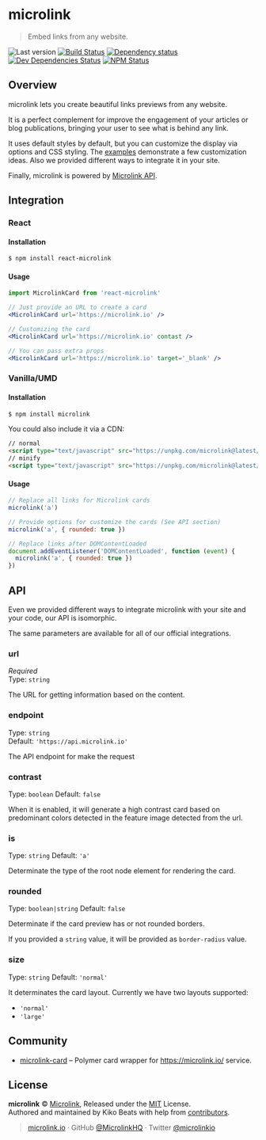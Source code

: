 # microlink

> Embed links from any website.

![Last version](https://img.shields.io/github/tag/microlinkhq/react-microlink.svg?style=flat-square)
[![Build Status](https://img.shields.io/travis/microlinkhq/react-microlink/master.svg?style=flat-square)](https://travis-ci.org/microlinkhq/react-microlink)
[![Dependency status](https://img.shields.io/david/microlinkhq/react-microlink.svg?style=flat-square)](https://david-dm.org/microlinkhq/react-microlink)
[![Dev Dependencies Status](https://img.shields.io/david/dev/microlinkhq/react-microlink.svg?style=flat-square)](https://david-dm.org/microlinkhq/react-microlink#info=devDependencies)
[![NPM Status](https://img.shields.io/npm/dm/react-microlink.svg?style=flat-square)](https://www.npmjs.org/package/react-microlink)

## Overview

microlink lets you create beautiful links previews from any website.

It is a perfect complement for improve the engagement of your articles or blog publications, bringing your user to see what is behind any link.

It uses default styles by default, but you can customize the display via options and CSS styling. The [examples](/examples) demonstrate a few customization ideas. Also we provided different ways to integrate it in your site.

Finally, microlink is powered by [Microlink API](https://docs.microlink.io).

## Integration

### React

#### Installation

```sh
$ npm install react-microlink
```

#### Usage

```jsx
import MicrolinkCard from 'react-microlink'

// Just provide an URL to create a card
<MicrolinkCard url='https://microlink.io' />

// Customizing the card
<MicrolinkCard url='https://microlink.io' contast />

// You can pass extra props
<MicrolinkCard url='https://microlink.io' target='_blank' />
```

### Vanilla/UMD

#### Installation

```sh
$ npm install microlink
```

You could also include it via a CDN:

````html
// normal
<script type="text/javascript" src="https://unpkg.com/microlink@latest/umd/microlink.js"></script>
// minify
<script type="text/javascript" src="https://unpkg.com/microlink@latest/umd/microlink.min.js"></script>
````

#### Usage

```js
// Replace all links for Microlink cards
microlink('a')

// Provide options for customize the cards (See API section)
microlink('a', { rounded: true })

// Replace links after DOMContentLoaded
document.addEventListener('DOMContentLoaded', function (event) {
  microlink('a', { rounded: true })
})
```

## API

Even we provided different ways to integrate microlink with your site and your code, our API is isomorphic.

The same parameters are available for all of our official integrations.

### url

*Required*<br>
Type: `string`

The URL for getting information based on the content.

### endpoint

Type: `string`<br>
Default: `'https://api.microlink.io'`

The API endpoint for make the request

### contrast

Type: `boolean`
Default: `false`

When it is enabled, it will generate a high contrast card based on predominant colors detected in the feature image detected from the url.

### is

Type: `string`
Default: `'a'`

Determinate the type of the root node element for rendering the card.

### rounded

Type: `boolean|string`
Default: `false`

Determinate if the card preview has or not rounded borders.

If you provided a `string` value, it will be provided as `border-radius` value.

### size

Type: `string`
Default: `'normal'`

It determinates the card layout. Currently we have two layouts supported:

- `'normal'`
- `'large'`

## Community

- [microlink-card](https://github.com/jroji/microlink-card) – Polymer card wrapper for https://microlink.io/ service.

## License

**microlink** © [Microlink](https://microlink.io), Released under the [MIT](https://github.com/Kikobeats/free-email-domains/blob/master/LICENSE.md) License.<br>
Authored and maintained by Kiko Beats with help from [contributors](https://github.com/Kikobeats/free-email-domains/contributors).

> [microlink.io](https://microlink.io) · GitHub [@MicrolinkHQ](https://github.com/microlinkhq) · Twitter [@microlinkio](https://twitter.com/microlinkio)
